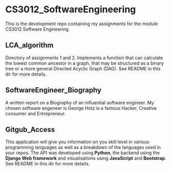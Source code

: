 # CS3012_SoftwareEngineering
This is the development repo containing my assignments for the module CS3012 Software Engineering.

## LCA_algorithm
Directory of assignments 1 and 2. Implements a function that can calculate the lowest common ancestor in a graph, that may be structured as a binary tree or a more general Directed Acyclic Graph (DAG). See README in this dir for more details.

## SoftwareEngineer_Biography
A written report on a Biography of an influential software engineer. My chosen software engeneer is George Hotz is a famous Hacker, Creative consumer and Entrepreneur.

## Gitgub_Access
This application will give you information on you skill level in various programming languages as well as a breakdown of the languages used in your repos. The API was developed using **Python**, the backend using the **Django Web framework** and visualisations using **JavaScript** and **Bootstrap**. See README in this dir for more details.